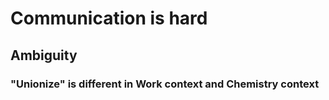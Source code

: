 # Communication is hard

## Ambiguity

### "Unionize" is different in Work context and Chemistry context
